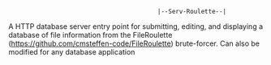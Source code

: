 


                                             |--Serv-Roulette--|
                                             
A HTTP database server entry point for submitting, editing, and displaying a database of file information from the FileRoulette (https://github.com/cmsteffen-code/FileRoulette) brute-forcer. Can also be modified for any database application


